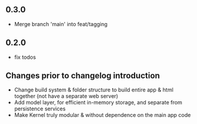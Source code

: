 ## 0.3.0
- Merge branch 'main' into feat/tagging

## 0.2.0
- fix todos

## Changes prior to changelog introduction

- Change build system & folder structure to build entire app & html together (not have a separate web server)
- Add model layer, for efficient in-memory storage, and separate from persistence services
- Make Kernel truly modular & without dependence on the main app code
